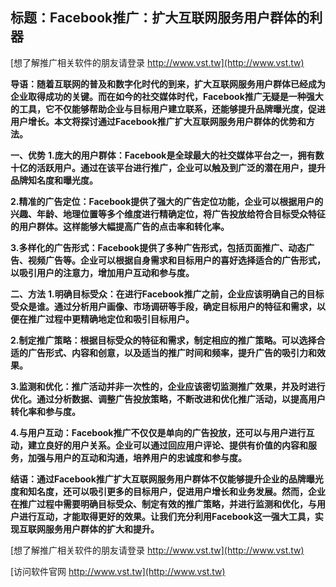 ## **标题：Facebook推广：扩大互联网服务用户群体的利器**

[想了解推广相关软件的朋友请登录 http://www.vst.tw](http://www.vst.tw)

**导语：随着互联网的普及和数字化时代的到来，扩大互联网服务用户群体已经成为企业取得成功的关键。而在如今的社交媒体时代，Facebook推广无疑是一种强大的工具，它不仅能够帮助企业与目标用户建立联系，还能够提升品牌曝光度，促进用户增长。本文将探讨通过Facebook推广扩大互联网服务用户群体的优势和方法。**

**一、优势**
**1.庞大的用户群体：Facebook是全球最大的社交媒体平台之一，拥有数十亿的活跃用户。通过在该平台进行推广，企业可以触及到广泛的潜在用户，提升品牌知名度和曝光度。**

**2.精准的广告定位：Facebook提供了强大的广告定位功能，企业可以根据用户的兴趣、年龄、地理位置等多个维度进行精确定位，将广告投放给符合目标受众特征的用户群体。这样能够大幅提高广告的点击率和转化率。**

**3.多样化的广告形式：Facebook提供了多种广告形式，包括页面推广、动态广告、视频广告等。企业可以根据自身需求和目标用户的喜好选择适合的广告形式，以吸引用户的注意力，增加用户互动和参与度。**

**二、方法**
**1.明确目标受众：在进行Facebook推广之前，企业应该明确自己的目标受众是谁。通过分析用户画像、市场调研等手段，确定目标用户的特征和需求，以便在推广过程中更精确地定位和吸引目标用户。**

**2.制定推广策略：根据目标受众的特征和需求，制定相应的推广策略。可以选择合适的广告形式、内容和创意，以及适当的推广时间和频率，提升广告的吸引力和效果。**

**3.监测和优化：推广活动并非一次性的，企业应该密切监测推广效果，并及时进行优化。通过分析数据、调整广告投放策略，不断改进和优化推广活动，以提高用户转化率和参与度。**

**4.与用户互动：Facebook推广不仅仅是单向的广告投放，还可以与用户进行互动，建立良好的用户关系。企业可以通过回应用户评论、提供有价值的内容和服务，加强与用户的互动和沟通，培养用户的忠诚度和参与度。**

**结语：通过Facebook推广扩大互联网服务用户群体不仅能够提升企业的品牌曝光度和知名度，还可以吸引更多的目标用户，促进用户增长和业务发展。然而，企业在推广过程中需要明确目标受众、制定有效的推广策略，并进行监测和优化，与用户进行互动，才能取得更好的效果。让我们充分利用Facebook这一强大工具，实现互联网服务用户群体的扩大和提升。**

[想了解推广相关软件的朋友请登录 http://www.vst.tw](http://www.vst.tw)


[访问软件官网 http://www.vst.tw](http://www.vst.tw)
